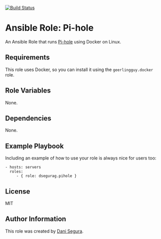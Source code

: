 [![Build Status](https://travis-ci.org/dsegurag/ansible-role-pihole.svg?branch=master)](https://travis-ci.org/dsegurag/ansible-role-pihole)

Ansible Role: Pi-hole
==========================

An Ansible Role that runs [Pi-hole](https://pi-hole.net/) using Docker on Linux.

Requirements
------------

This role uses Docker, so you can install it using the `geerlingguy.docker` role.

Role Variables
--------------

None.

Dependencies
------------

None.

Example Playbook
----------------

Including an example of how to use your role is always nice for users too:

    - hosts: servers
      roles:
         - { role: dsegurag.pihole }

License
-------

MIT

Author Information
------------------

This role was created by [Dani Segura](https://www.dsegurag.com/).
